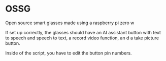 # OSSG
Open source smart glasses made using a raspberry pi zero w

If set up correctly, the glasses should have an AI assistant button
with text to speech and speech to text, a record video function, an
d a take picture button.

Inside of the script, you have to edit the button pin numbers.
